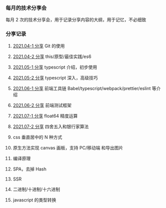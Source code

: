 ### 每月的技术分享会

每月 2 次的技术分享会，用于记录分享内容的大纲，用于记忆，不必细致

### 分享记录

1. [2021.04-1 分享](./articles/2021.04-1.md) Git 的使用
2. [2021.04-2 分享](./articles/2021.04-2.md) this/原型/最佳实践/es6
3. [2021.05-1 分享](./articles/2021.05-1.md) typescript 介绍，初步使用
4. [2021.05-2 分享](./articles/2021.05-2.md) typescript 深入，高级技巧
5. [2021.06-1 分享](./articles/2021.06-1.md) 前端工具链 Babel/typescript/webpack/prettier/eslint 等介绍
6. [2021.06-2 分享](./articles/2021.06-2.md) 前端测试框架
7. [2021.07-1 分享](./articles/2021.07-1.md) float64 精度运算
8. [2021.07-2 分享](./articles/2021.07-2.md) 四舍五入和银行家算法

9. css 垂直居中的 N 种方式
10. 原生方法实现 canvas 画板，支持 PC/移动端 和导出图片
11. 编译原理
12. SPA，去掉 Hash
13. SSR
14. 二进制/十进制/十六进制
15. javascript 的类型转换
